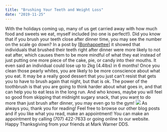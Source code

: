 ```yaml
---
title: "Brushing Your Teeth and Weight Loss"
date: "2019-11-25"
---
```


With the holidays coming up, many of us get carried away with how much food and sweets we eat, myself included (no one is perfect!). Did you know that if you brush your teeth close after dinner time, you may see the number on the scale go down? In a post by \[[Bonhappettee](https://bonhappetee.com)\] it showed that individuals that brushed their teeth right after dinner were more likely to not eat after, which causes them to be more mindful of what they eat instead of just putting one more piece of the cake, pie, or candy into their mouths. It even said an individual could lose up to 2kg (4.4lbs) in 6 months! Once you clean those pearly whites, you are likely to be more conscience about what you eat. It may be a really good dessert that you just can’t resist that gets you to have to brush again that night, but that is ok. The power of the toothbrush is that you are going to think harder about what goes in, and that can help you to eat less in the long run. And who knows, maybe you will feel so good from skipping that midnight sugary snack, that you want to do more than just brush after dinner, you may even go to the gym! ![](/images/danil-aksenov-bkXzABDt08Q-unsplash-1024x1024.jpg) As always you, thank you for reading! Feel free to browse our other blog posts and if you like what you read, make an appointment! You can make an appointment by calling (707) 422-7633 or going online to our website. Happy Thanksgiving from your friends at Mark Warner DDS.
